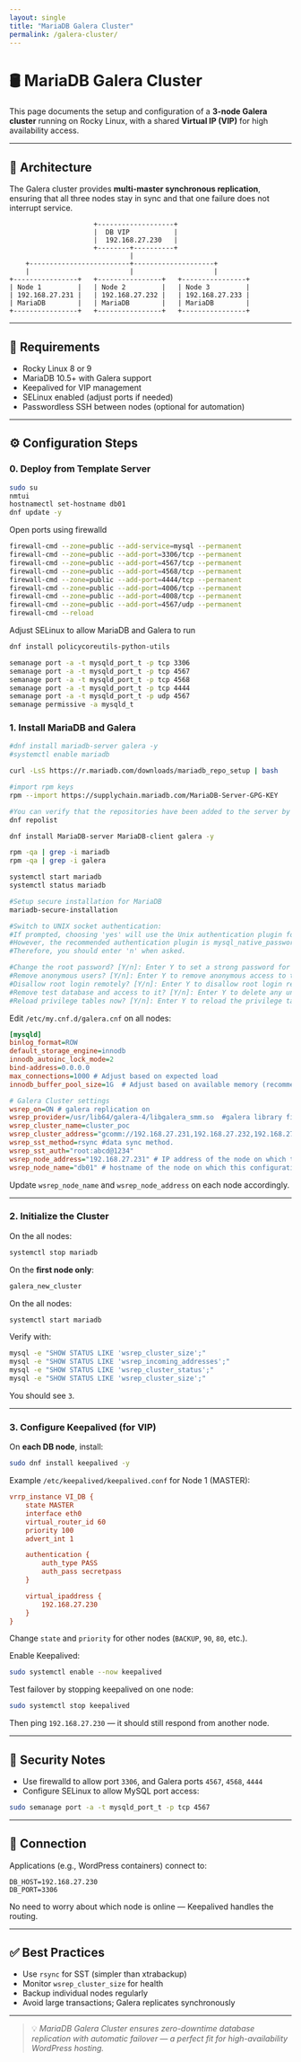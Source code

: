 ```yaml
---
layout: single
title: "MariaDB Galera Cluster"
permalink: /galera-cluster/
---
```


# 🛢️ MariaDB Galera Cluster

This page documents the setup and configuration of a **3-node Galera cluster** running on Rocky Linux, with a shared **Virtual IP (VIP)** for high availability access.

---

## 🧱 Architecture

The Galera cluster provides **multi-master synchronous replication**, ensuring that all three nodes stay in sync and that one failure does not interrupt service.

```
                     +-------------------+
                     |  DB VIP           |
                     |  192.168.27.230   |
                     +--------+----------+
                              |
    +-------------------------+--------------------+
    |                         |                    |
+----------------+   +----------------+   +----------------+
| Node 1         |   | Node 2         |   | Node 3         |
| 192.168.27.231 |   | 192.168.27.232 |   | 192.168.27.233 |
| MariaDB        |   | MariaDB        |   | MariaDB        |
+----------------+   +----------------+   +----------------+
```

---

## 🧪 Requirements

- Rocky Linux 8 or 9
- MariaDB 10.5+ with Galera support
- Keepalived for VIP management
- SELinux enabled (adjust ports if needed)
- Passwordless SSH between nodes (optional for automation)

---

## ⚙️ Configuration Steps

### 0. Deploy from Template Server
```bash
sudo su
nmtui
hostnamectl set-hostname db01
dnf update -y
```

Open ports using firewalld
```bash
firewall-cmd --zone=public --add-service=mysql --permanent
firewall-cmd --zone=public --add-port=3306/tcp --permanent
firewall-cmd --zone=public --add-port=4567/tcp --permanent
firewall-cmd --zone=public --add-port=4568/tcp --permanent
firewall-cmd --zone=public --add-port=4444/tcp --permanent
firewall-cmd --zone=public --add-port=4006/tcp --permanent
firewall-cmd --zone=public --add-port=4008/tcp --permanent
firewall-cmd --zone=public --add-port=4567/udp --permanent
firewall-cmd --reload
```

Adjust SELinux to allow MariaDB and Galera to run
```bash
dnf install policycoreutils-python-utils
```

```bash
semanage port -a -t mysqld_port_t -p tcp 3306
semanage port -a -t mysqld_port_t -p tcp 4567
semanage port -a -t mysqld_port_t -p tcp 4568
semanage port -a -t mysqld_port_t -p tcp 4444
semanage port -a -t mysqld_port_t -p udp 4567
semanage permissive -a mysqld_t
```


### 1. Install MariaDB and Galera

```bash
#dnf install mariadb-server galera -y
#systemctl enable mariadb

curl -LsS https://r.mariadb.com/downloads/mariadb_repo_setup | bash

#import rpm keys
rpm --import https://supplychain.mariadb.com/MariaDB-Server-GPG-KEY

#You can verify that the repositories have been added to the server by running:
dnf repolist

dnf install MariaDB-server MariaDB-client galera -y

rpm -qa | grep -i mariadb
rpm -qa | grep -i galera

systemctl start mariadb
systemctl status mariadb

#Setup secure installation for MariaDB
mariadb-secure-installation

#Switch to UNIX socket authentication: 
#If prompted, choosing 'yes' will use the Unix authentication plugin for connecting to the database server. 
#However, the recommended authentication plugin is mysql_native_password. 
#Therefore, you should enter 'n' when asked.

#Change the root password? [Y/n]: Enter Y to set a strong password for the database root user.
#Remove anonymous users? [Y/n]: Enter Y to remove anonymous access to the database server.
#Disallow root login remotely? [Y/n]: Enter Y to disallow root login remotely, which enhances security.
#Remove test database and access to it? [Y/n]: Enter Y to delete any unwanted test databases from the server.
#Reload privilege tables now? [Y/n]: Enter Y to reload the privilege tables and apply the changes immediately to the database.
```

Edit `/etc/my.cnf.d/galera.cnf` on all nodes:

```ini
[mysqld]
binlog_format=ROW 
default_storage_engine=innodb
innodb_autoinc_lock_mode=2
bind-address=0.0.0.0
max_connections=1000 # Adjust based on expected load
innodb_buffer_pool_size=1G  # Adjust based on available memory (recommended to set it to ~70-80% of available RAM)

# Galera Cluster settings
wsrep_on=ON # galera replication on
wsrep_provider=/usr/lib64/galera-4/libgalera_smm.so  #galera library file path. 
wsrep_cluster_name=cluster_poc 
wsrep_cluster_address="gcomm://192.168.27.231,192.168.27.232,192.168.27.233" #allserverdetails
wsrep_sst_method=rsync #data sync method.
wsrep_sst_auth="root:abcd@1234"
wsrep_node_address="192.168.27.231" # IP address of the node on which this configuration file resides.
wsrep_node_name="db01" # hostname of the node on which this configuration file resides
```

Update `wsrep_node_name` and `wsrep_node_address` on each node accordingly.

---

### 2. Initialize the Cluster

On the all nodes:

```bash
systemctl stop mariadb
```

On the **first node only**:

```bash
galera_new_cluster
```

On the all nodes:

```bash
systemctl start mariadb
```

Verify with:

```bash
mysql -e "SHOW STATUS LIKE 'wsrep_cluster_size';"
mysql -e "SHOW STATUS LIKE 'wsrep_incoming_addresses';"
mysql -e "SHOW STATUS LIKE 'wsrep_cluster_status';"
mysql -e "SHOW STATUS LIKE 'wsrep_cluster_size';"
```

You should see `3`.

---

### 3. Configure Keepalived (for VIP)

On **each DB node**, install:

```bash
sudo dnf install keepalived -y
```

Example `/etc/keepalived/keepalived.conf` for Node 1 (MASTER):

```ini
vrrp_instance VI_DB {
    state MASTER
    interface eth0
    virtual_router_id 60
    priority 100
    advert_int 1

    authentication {
        auth_type PASS
        auth_pass secretpass
    }

    virtual_ipaddress {
        192.168.27.230
    }
}
```

Change `state` and `priority` for other nodes (`BACKUP`, `90`, `80`, etc.).

Enable Keepalived:

```bash
sudo systemctl enable --now keepalived
```

Test failover by stopping keepalived on one node:

```bash
sudo systemctl stop keepalived
```

Then ping `192.168.27.230` — it should still respond from another node.

---

## 🔐 Security Notes

- Use firewalld to allow port `3306`, and Galera ports `4567`, `4568`, `4444`
- Configure SELinux to allow MySQL port access:

```bash
sudo semanage port -a -t mysqld_port_t -p tcp 4567
```

---

## 🧭 Connection

Applications (e.g., WordPress containers) connect to:

```env
DB_HOST=192.168.27.230
DB_PORT=3306
```

No need to worry about which node is online — Keepalived handles the routing.

---

## ✅ Best Practices

- Use `rsync` for SST (simpler than xtrabackup)
- Monitor `wsrep_cluster_size` for health
- Backup individual nodes regularly
- Avoid large transactions; Galera replicates synchronously

---

> 💡 *MariaDB Galera Cluster ensures zero-downtime database replication with automatic failover — a perfect fit for high-availability WordPress hosting.*